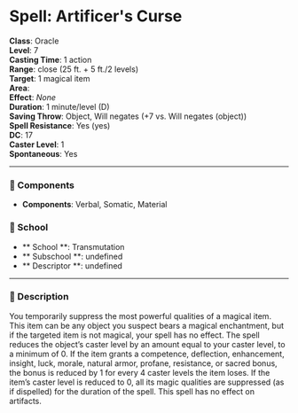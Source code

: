 
# Spell: Artificer's Curse
**Class**: Oracle  
**Level**: 7  
**Casting Time**: 1 action  
**Range**: close (25 ft. + 5 ft./2 levels)  
**Target**: 1 magical item  
**Area**:   
**Effect**: _None_  
**Duration**: 1 minute/level (D)  
**Saving Throw**: Object, Will negates (+7 vs. Will negates (object))  
**Spell Resistance**: Yes (yes)  
**DC**: 17  
**Caster Level**: 1  
**Spontaneous**: Yes

---

### 🔮 Components
- **Components**: Verbal, Somatic, Material

### 🏫 School
- ** School **: Transmutation
- ** Subschool **: undefined
- ** Descriptor **: undefined
---

### 📜 Description
You temporarily suppress the most powerful qualities of a magical item. This item can be any object you suspect bears a magical enchantment, but if the targeted item is not magical, your spell has no effect. The spell reduces the object’s caster level by an amount equal to your caster level, to a minimum of 0. If the item grants a competence, deflection, enhancement, insight, luck, morale, natural armor, profane, resistance, or sacred bonus, the bonus is reduced by 1 for every 4 caster levels the item loses. If the item’s caster level is reduced to 0, all its magic qualities are suppressed (as if dispelled) for the duration of the spell. This spell has no effect on artifacts.
